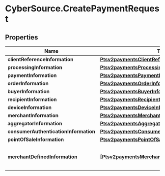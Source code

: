 # CyberSource.CreatePaymentRequest

## Properties
Name | Type | Description | Notes
------------ | ------------- | ------------- | -------------
**clientReferenceInformation** | [**Ptsv2paymentsClientReferenceInformation**](Ptsv2paymentsClientReferenceInformation.md) |  | [optional] 
**processingInformation** | [**Ptsv2paymentsProcessingInformation**](Ptsv2paymentsProcessingInformation.md) |  | [optional] 
**paymentInformation** | [**Ptsv2paymentsPaymentInformation**](Ptsv2paymentsPaymentInformation.md) |  | [optional] 
**orderInformation** | [**Ptsv2paymentsOrderInformation**](Ptsv2paymentsOrderInformation.md) |  | [optional] 
**buyerInformation** | [**Ptsv2paymentsBuyerInformation**](Ptsv2paymentsBuyerInformation.md) |  | [optional] 
**recipientInformation** | [**Ptsv2paymentsRecipientInformation**](Ptsv2paymentsRecipientInformation.md) |  | [optional] 
**deviceInformation** | [**Ptsv2paymentsDeviceInformation**](Ptsv2paymentsDeviceInformation.md) |  | [optional] 
**merchantInformation** | [**Ptsv2paymentsMerchantInformation**](Ptsv2paymentsMerchantInformation.md) |  | [optional] 
**aggregatorInformation** | [**Ptsv2paymentsAggregatorInformation**](Ptsv2paymentsAggregatorInformation.md) |  | [optional] 
**consumerAuthenticationInformation** | [**Ptsv2paymentsConsumerAuthenticationInformation**](Ptsv2paymentsConsumerAuthenticationInformation.md) |  | [optional] 
**pointOfSaleInformation** | [**Ptsv2paymentsPointOfSaleInformation**](Ptsv2paymentsPointOfSaleInformation.md) |  | [optional] 
**merchantDefinedInformation** | [**[Ptsv2paymentsMerchantDefinedInformation]**](Ptsv2paymentsMerchantDefinedInformation.md) | Description of this field is not available. | [optional] 


